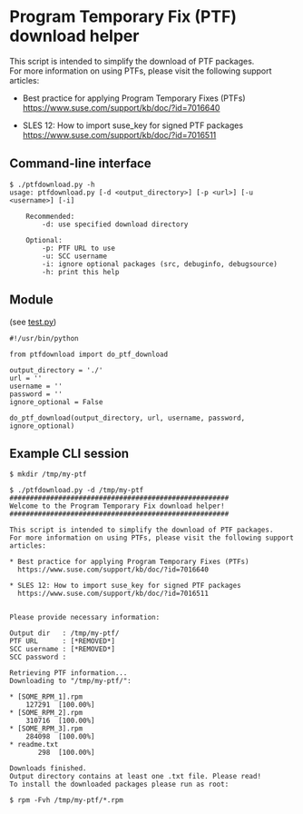 # Program Temporary Fix (PTF) download helper
This script is intended to simplify the download of PTF packages.  
For more information on using PTFs, please visit the following support articles:

* Best practice for applying Program Temporary Fixes (PTFs)  
  https://www.suse.com/support/kb/doc/?id=7016640
  
* SLES 12: How to import suse_key for signed PTF packages  
  https://www.suse.com/support/kb/doc/?id=7016511

## Command-line interface
```
$ ./ptfdownload.py -h
usage: ptfdownload.py [-d <output_directory>] [-p <url>] [-u <username>] [-i]

    Recommended:
        -d: use specified download directory

    Optional:
        -p: PTF URL to use
        -u: SCC username
        -i: ignore optional packages (src, debuginfo, debugsource)
        -h: print this help
```

## Module
(see [test.py](https://github.com/cupracer/suse-ptf-utils/blob/master/test.py))

```
#!/usr/bin/python

from ptfdownload import do_ptf_download

output_directory = './'
url = ''
username = ''
password = ''
ignore_optional = False

do_ptf_download(output_directory, url, username, password, ignore_optional)
```

## Example CLI session
```
$ mkdir /tmp/my-ptf

$ ./ptfdownload.py -d /tmp/my-ptf
######################################################
Welcome to the Program Temporary Fix download helper!
######################################################

This script is intended to simplify the download of PTF packages.
For more information on using PTFs, please visit the following support articles:

* Best practice for applying Program Temporary Fixes (PTFs)
  https://www.suse.com/support/kb/doc/?id=7016640

* SLES 12: How to import suse_key for signed PTF packages
  https://www.suse.com/support/kb/doc/?id=7016511


Please provide necessary information:

Output dir   : /tmp/my-ptf/
PTF URL      : [*REMOVED*]
SCC username : [*REMOVED*]
SCC password :

Retrieving PTF information...
Downloading to "/tmp/my-ptf/":

* [SOME_RPM_1].rpm
    127291  [100.00%]
* [SOME_RPM_2].rpm
    310716  [100.00%]
* [SOME_RPM_3].rpm
    284098  [100.00%]
* readme.txt
       298  [100.00%]

Downloads finished.
Output directory contains at least one .txt file. Please read!
To install the downloaded packages please run as root:

$ rpm -Fvh /tmp/my-ptf/*.rpm

```

